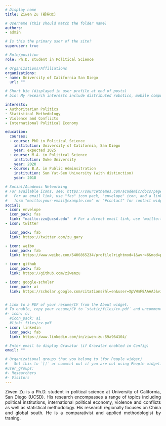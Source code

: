 ```yaml
---
# Display name
title: Ziwen Zu (祖梓文)

# Username (this should match the folder name)
authors:
- admin

# Is this the primary user of the site?
superuser: true

# Role/position
role: Ph.D. student in Political Science 

# Organizations/Affiliations
organizations:
- name: University of California San Diego
  url: ""

# Short bio (displayed in user profile at end of posts)
# bio: My research interests include distributed robotics, mobile computing and programmable matter.

interests:
- Authoritarian Politics
- Statistical Methedology
- Violence and Conflicts
- International Political Economy

education:
  courses:
  - course: PhD in Political Science
    institution: University of California, San Diego
    year: expected 2025 
  - course: M.A. in Political Science
    institution: Duke University
    year: 2020
  - course: B.A. in Public Adminsitration
    institution: Sun Yat-Sen University (with distinction)
    year: 2018

# Social/Academic Networking
# For available icons, see: https://sourcethemes.com/academic/docs/page-builder/#icons
#   For an email link, use "fas" icon pack, "envelope" icon, and a link in the
#   form "mailto:your-email@example.com" or "#contact" for contact widget.
social:
- icon: envelope
  icon_pack: fas
  link: "mailto:zzu@ucsd.edu"  # For a direct email link, use "mailto:test@example.org".
- icon: twitter

  icon_pack: fab
  link: https://twitter.com/zu_gary

- icon: weibo
  icon_pack: fab
  link: https://www.weibo.com/5406865234/profile?rightmod=1&wvr=6&mod=personinfo

- icon: github
  icon_pack: fab
  link: https://github.com/ziwenzu

- icon: google-scholar
  icon_pack: ai
  link: https://scholar.google.com/citations?hl=en&user=XpVWmF8AAAAJ&view_op=list_works&authuser=1&gmla=AJsN-F4cO7_Uh_uSbJOdxg8rGi19IbpDwT2fY132rQsK-fD18IkdTuurwuvf50zTu-ThuG-iM5ZXO4aoIUc-iNeeiqIYm-Nh2AYL7M2Do-6NQJcKxLOJmx8&gmla=AJsN-F75leTPwt60VoR52WMTiAYr-qm-1Rdtq42yw9QAKf1JfKVA4IonNkn3x_wt0HVD6_lz8fvXiJa-WIAulm5E3aBkkEMgQgHR0IlqLea_Pi8m0xBrB5g&sciund=5995933698653481285&scilu=&scisig=AMD79ooAAAAAXuUDzBptHUte_JUI4sWuWTyhFE5DnpPr&gmla=AJsN-F7-eNdj2goYt7b5W4lkjLz5aTAgwaC92I34xfxFbiffYj5pXcm9stn4tQLF749frRh1ABCXHxtMyw6-CSQGS2Ke2DwVGWw7MVJCiTzEkPIhso-4q0Q&sciund=10107041626739721805


# Link to a PDF of your resume/CV from the About widget.
# To enable, copy your resume/CV to `static/files/cv.pdf` and uncomment the lines below.
#- icon: cv
  #icon_pack: ai
  #link: files/cv.pdf
- icon: linkedin
  icon_pack: fab
  link: https://www.linkedin.com/in/ziwen-zu-59a964104/

# Enter email to display Gravatar (if Gravatar enabled in Config)
email: ""

# Organizational groups that you belong to (for People widget)
#   Set this to `[]` or comment out if you are not using People widget.
#user_groups:
#- Researchers
#- Visitors
---
```

<div style="text-align: justify">
 Ziwen Zu is a Ph.D. student in political science at University of California, San Diego (UCSD). His research encompasses a range of topics including political institutions, international political economy, violence and conflicts as well as statistical methodology. His research regionally focuses on China and global south. He is a comparativist and applied methodologist by traning.
 </div>

